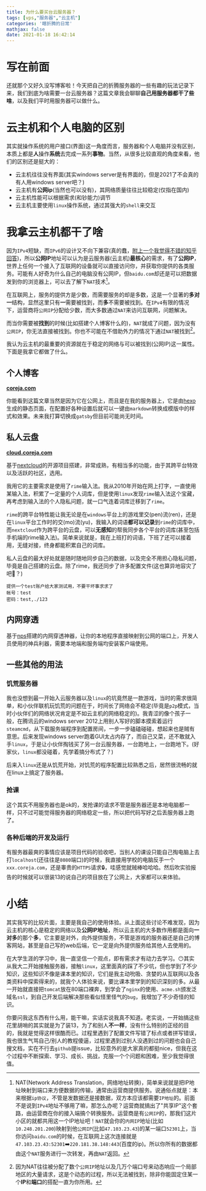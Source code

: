 ```yaml
---
title: 为什么要买台云服务器？
tags: [vps,"服务器","云主机"]
categories: '瞎折腾的日常'
mathjax: false
date: 2021-01-18 16:42:14
---
```


# 写在前面

还就那个又好久没写博客啦！今天把自己的折腾服务器的一些有趣的玩法记录下来，我们到底为啥需要一台云服务器？这篇文章我会聊聊**自己用服务器都干了些啥**，以及我们平时用服务器可以做什么。

<!-- more -->

# 云主机和个人电脑的区别

其实就操作系统的用户接口(界面)这一角度而言，服务器和个人电脑并没有区别，本质上都是**人**操作**系统**去完成一系列**事物**。当然，从很多比较直观的角度来看，他们的区别还是挺大的：

- 云主机往往没有界面(其实windows server是有界面的，但是2021了不会真的有人用windows server吧？)
- 云主机有**公网ip**(当然也可以没有)，其网络质量往往比较稳定(仅指在国内)
- 云主机性能可以根据需求(和钞能力)调节
- 云主机主要使用`linux`操作系统，通过其强大的`shell`来交互

# 我拿云主机都干了啥

因为`IPv4`短缺，而`IPv6`的设计又不向下兼容(真的蠢，[附上一个我觉得不错的知乎回答](https://www.zhihu.com/question/24135053/answer/1008440001))，所以**公网IP**地址可以认为是云服务器(云主机)**最核心**的需求，有了**公网IP**，世界上任何一个接入了互联网的设备就可以直接访问你，并获取你提供的各类服务。可能有人好奇为什么自己的电脑没有公网IP，但`baidu.com`却还是可以把数据发到你的浏览器上，可以去了解下`NAT`技术[^NAT是什么]。

[^NAT是什么]: NAT(Network Address Translation，网络地址转换)，简单来说就是把IP地址映射到端口来方便数据的传输，通常由运营商提供服务。说通俗点就是：本来根据`ip协议`，不管是发数据还是接数据，双方本应该都需要`IP地址`的。前面不是说到`IPv4`地址不够用了嘛，那怎么办呢？运营商就搞出了"共享IP"这个套路，由运营商在你的接入端搞个转换服务。运营商是有`公网IP`的，那我们这片小区的就都共用这一个IP地址吧！`NAT`就会你的`内网IP`地址(比如`10.248.201.200`)映射到他`公网IP`(比如`47.103.23.43`)的某一端口`52301`上，当你访问`baidu.com`的时候，在互联网上这次连接就是`47.103.23.43:52301`➡️`220.181.38.148:443`(百度的ip)。所以你所有的数据都由这个`NAT`服务进行一次转发，再由`NAT`返回。

在互联网上，服务的提供方是少数，而需要服务的却是多数，这是一个显著的**多对一**结构，显然这里只有**一**需要被找到，而**多**不需要被找到。在`IPv4`有限的情况下，运营商将`公网IP`分配给少数，而大多数通过`NAT`来访问互联网，问题解决。

而当你需要被**找到**的时候(比如搭建个人博客什么的)，`NAT`就成了问题，因为没有`公网IP`，你无法直接被找到。你也不可能在不借助外力的情况下通过`NAT`被找到[^为什么呢？]。

[^为什么呢？]: 因为NAT往往被分配了数个`公网IP`地址以及几万个端口号来动态响应一个局部地区的大量请求，这是个动态的过程，所以无法被找到，除非你能固定住某一个**IP**和**端口**的搭配一直为你所用。

我认为云主机的最重要的资源就在于稳定的网络与可以被找到(公网IP)这一属性。下面是我拿它都做了什么。

## 个人博客

**[coreja.com](coreja.com)**

你能看到这篇文章当然是因为它在公网上，而且是在我的服务器上，它是由[hexo](https://github.com/hexojs/hexo)生成的静态页面，在配置好各种设置后就可以一键由`markdown`转换成模版中的样式和效果。未来我打算切换成`gatsby`但目前可能尚无时间。

## 私人云盘

**[cloud.coreja.com](cloud.coreja.com)**

基于[nextcloud](https://github.com/nextcloud/server)的开源项目搭建，非常成熟，有相当多的功能，由于其跨平台特效以及活跃的社区，选用。

我用它的主要需求是使用了`rime`输入法。我从2010年开始在网上打字，一直使用某输入法，积累了一定量的个人词库，但是使用`linux`发现`rime`输入法这个宝藏，再考虑到输入法的个人隐私问题，就一口气连着词库迁移到了`rime`。

`rime`的跨平台特性能让我无论是在`windows`平台上的游戏里交(pen)流(ren)，还是在`linux`平台工作时的交(mo)流(yu)，我输入的词语**都可以记录**到`rime`的词库中，而`nextcloud`作为跨平台的云盘，可以**无感知**的帮我同步各个平台的词库(甚至包括手机端的rime输入法)。简单来说就是，我在上班打的词语，下班了还可以接着用，无缝对接，终身都能积累自己的词库。

私人云盘的最大好处就是随时随地同步自己的数据，以及完全不用担心隐私问题，毕竟是自己搭建的云盘。除了rime，我还同步了许多配置文件(这也算异地容灾了吧🤣？)

```
提供一个test账户给大家测试用，不要干坏事求求了
帐号：test
密码：test,./123
```

## 内网穿透

基于[nps](https://github.com/ehang-io/nps)搭建的内网穿透神器，让你的本地程序直接映射到公网的端口上，开发人员使用的神兵利器，需要本地端和服务端均安装客户端使用。

## 一些其他的用法

### 饥荒服务器

我也没想到最一开始入云服务器以及`linux`的坑竟然是一款游戏，当时的需求很简单，和小伙伴联机玩饥荒的问题在于，时间长了网络会不稳定(毕竟是`p2p`模式，当时小伙伴们的网络状况肯定是不如云主机的网络稳定的)。我青涩的像个孩子一般，在腾讯云的windows server 2012上用别人写好的脚本摸索着运行`steamcmd`，从下载服务端程序到配置房间，一步一步磕磕碰碰，想起来也是贼有意思。后来发现windows server跑着GUI太占内存了，而自己又菜，还不敢就入手`linux`，于是让小伙伴掏钱买了另一台云服务器，一台跑地上，一台跑地下。(好家伙，`linux`都没碰着，先学着搞分布式了？)

后来入`linux`还是从饥荒开始，对饥荒的程序配置比较熟悉之后，居然很流畅的就在linux上搞定了服务器。

### 抢课

这个其实不用服务器也是ok的，发抢课的请求不管是服务器还是本地电脑都一样，只不过可能觉得服务器的网络稳定一些，所以把代码写好之后丢服务器上跑了。

### 各种后端的开发及运行

有服务器最爽的事情应该是项目代码的验收吧，当别人的课设只能自己掏电脑上去打`localhost`(还往往是`8080`端口)的时候，我直接用学校的电脑反手一个`xxx.coreja.com`，还是睾贵的`HTTPS`请求🔒，哇感觉就贼棒哈哈哈。然后吹实验报告的时候就可以很装13的说自己的项目放在了公网上，大家都可以来体验。

# 小结

其实我写的比较片面，主要是我自己的使用体验。从上面这些讨论不难发现，因为云主机的核心是稳定的网络以及**公网IP地址**，所以云主机的大多数作用都是面向**一对多**的那个**多**，它主要是对外，向外提供服务，不管是游戏的服务器还是自己的博客网站，甚至是自己写的web后端，它一定是向外提供服务给其他人去使用的。

在大学生涯的学习中，我一直坚信一个观点，即有需求才有动力去学习。😶其实从我大二开始接触服务器，接触`linux`，这里面真的踩了不少坑，但也学到了不少知识，这些知识不像是课本里的知识，它们是我主动吮吸、贪婪的从互联网以及各类资料中探索得来的，就我个人体验来说，要比课本里学到的知识深刻的多。从最一开始就直接把`tomcat`放在80端口裸奔，到学会了`nginx`的使用、`acme.sh`颁发泛域名`ssl`，到自己开发后端解决那些看似怪里怪气的`bug`，我增加了不少奇怪的知识。

你要问我这东西有什么用，能干嘛，实话实说我真不知道。老实说，一开始搞这些花里胡哨的其实就是为了装13，为了和别人**不一样**，没有什么特别的正经的目的，我就是觉得这样很酷而已。过程里遇到了配置文件写错了标点或者拼写错误，我也很生气骂自己/别人的教程傻逼，过程里遇到过别人没遇到过的问题也会自己搜文档，实在不行去`github`提issue，比较意外的是大家真的都挺nice，但我在这个过程中不断探索、学习、成长、挑战，克服一个个问题和困难，至少我觉得很值。
